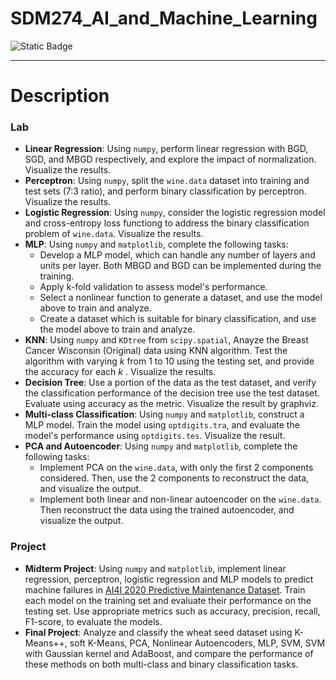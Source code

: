 # SDM274_AI_and_Machine_Learning

![Static Badge](https://img.shields.io/badge/2024-Autumn-red)

---

# Description

### Lab

- **Linear Regression**: Using ```numpy```, perform linear regression with BGD, SGD, and MBGD respectively, and explore the impact of normalization. Visualize the results.
- **Perceptron**: Using ``numpy``, split the ``wine.data`` dataset into training and test sets (7:3 ratio), and perform binary classification by perceptron. Visualize the results.
- **Logistic Regression**: Using ``numpy``, consider the logistic regression model and cross-entropy loss functiong to address the binary classification problem of ``wine.data``. Visualize the results.
- **MLP**: Using ``numpy`` and ``matplotlib``, complete the following tasks:
  - Develop a MLP model, which can handle any number of layers and units per layer. Both MBGD and BGD can be implemented during the training.
  - Apply k-fold validation to assess model's performance.
  - Select a nonlinear function to generate a dataset, and use the model above to train and analyze.
  - Create a dataset which is suitable for binary classification, and use the model above to train and analyze.
- **KNN**: Using ``numpy`` and ``KDtree`` from ``scipy.spatial``, Anayze the Breast Cancer Wisconsin (Original) data using KNN algorithm. Test the algorithm with varying $k$ from 1 to 10 using the testing set, and provide the accuracy for each $k$ . Visualize the results.
- **Decision Tree**:  Use a portion of the data as the test dataset, and verify the classification performance of the decision tree use the test dataset. Evaluate using accuracy as the metric. Visualize the result by graphviz.
- **Multi-class Classification**: Using ``numpy`` and ``matplotlib``, construct a MLP model. Train the model using ``optdigits.tra``, and evaluate the model's performance using ``optdigits.tes``. Visualize the result.
- **PCA and Autoencoder**: Using ``numpy`` and ``matplotlib``, complete the following tasks:
  - Implement PCA on the ``wine.data``, with only the first 2 components considered. Then, use the 2 components to reconstruct the data, and visualize the output.
  - Implement both linear and non-linear autoencoder on the ``wine.data``. Then reconstruct the data using the trained autoencoder, and visualize the output.

### Project

- **Midterm Project**: Using ``numpy`` and ``matplotlib``, implement linear regression, perceptron, logistic regression and MLP models to predict machine failures in [AI4I 2020 Predictive Maintenance Dataset](https://archive.ics.uci.edu/dataset/601/ai4i+2020+predictive+maintenance+dataset). Train each model on the training set and evaluate their performance on the testing set. Use appropriate metrics such as accuracy, precision, recall, F1-score, to evaluate the models.
- **Final Project**: Analyze and classify the wheat seed dataset using K-Means++, soft K-Means, PCA, Nonlinear Autoencoders, MLP, SVM, SVM with Gaussian kernel and AdaBoost, and compare the performance of these methods on both multi-class and binary classification tasks.
